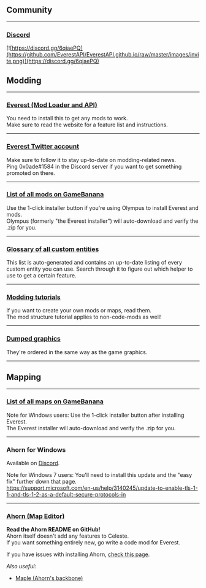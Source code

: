 ## Community

---

### [Discord](https://discord.gg/6qjaePQ)
[![https://discord.gg/6qjaePQ](https://github.com/EverestAPI/EverestAPI.github.io/raw/master/images/invite.png)](https://discord.gg/6qjaePQ)

## Modding

---

### [Everest (Mod Loader and API)](https://everestapi.github.io/)
You need to install this to get any mods to work.  
Make sure to read the website for a feature list and instructions.

---

### [Everest Twitter account](https://twitter.com/EverestAPI)
Make sure to follow it to stay up-to-date on modding-related news.  
Ping 0x0ade#1584 in the Discord server if you want to get something promoted on there.

---

### [List of all mods on GameBanana](https://gamebanana.com/games/6460)
Use the 1-click installer button if you're using Olympus to install Everest and mods.  
Olympus (formerly "the Everest installer") will auto-download and verify the .zip for you.

---

### [Glossary of all custom entities](https://max480-random-stuff.appspot.com/celeste/custom-entity-catalog)
This list is auto-generated and contains an up-to-date listing of every custom entity you can use.
Search through it to figure out which helper to use to get a certain feature.

---

### [Modding tutorials](https://github.com/EverestAPI/Resources/wiki#tutorials)
If you want to create your own mods or maps, read them.  
The mod structure tutorial applies to non-code-mods as well!

---

### [Dumped graphics](https://drive.google.com/open?id=1ITwCI2uJ7YflAG0OwBR4uOUEJBjwTCet)
They're ordered in the same way as the game graphics.  

---



## Mapping

---

### [List of all maps on GameBanana](https://gamebanana.com/maps/games/6460)
Note for Windows users: Use the 1-click installer button after installing Everest.  
The Everest installer will auto-download and verify the .zip for you.

---

### Ahorn for Windows
Available on [Discord](https://discord.gg/6qjaePQ).

Note for Windows 7 users: You'll need to install this update and the "easy fix" further down that page.  
https://support.microsoft.com/en-us/help/3140245/update-to-enable-tls-1-1-and-tls-1-2-as-a-default-secure-protocols-in

---

### [Ahorn (Map Editor)](https://github.com/CelestialCartographers/Ahorn/blob/master/README.md)
**Read the Ahorn README on GitHub!**  
Ahorn itself doesn't add any features to Celeste.  
If you want something entirely new, go write a code mod for Everest.

If you have issues with installing Ahorn, [check this page](https://github.com/EverestAPI/Resources/wiki/Ahorn-Installation-Help).

_Also useful:_
- [Maple (Ahorn's backbone)](https://github.com/CelestialCartographers/Maple)

